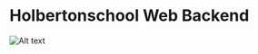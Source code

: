 # Holbertonschool Web Backend
![Alt text]([[https://www.google.com/url?sa=i&url=https%3A%2F%2Fblog.holbertonschool.com%2Fholberton-school-define-your-future%2F&psig=AOvVaw1w9yYxuIzt8egNHIovKJS5&ust=1716205659711000&source=images&cd=vfe&opi=89978449&ved=0CBIQjRxqFwoTCPDBk7zSmYYDFQAAAAAdAAAAABAZ](https://blog.holbertonschool.com/wp-content/uploads/2020/04/unnamed-2.png)](https://blog.holbertonschool.com/wp-content/uploads/2020/04/unnamed-2.png))
